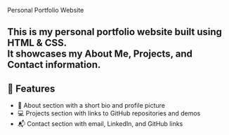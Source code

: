 Personal Portfolio Website

This is my personal portfolio website built using **HTML & CSS**.  
It showcases my **About Me**, **Projects**, and **Contact** information.
---
## 🚀 Features
- 📝 About section with a short bio and profile picture  
- 💻 Projects section with links to GitHub repositories and demos  
- 📬 Contact section with email, LinkedIn, and GitHub links 

